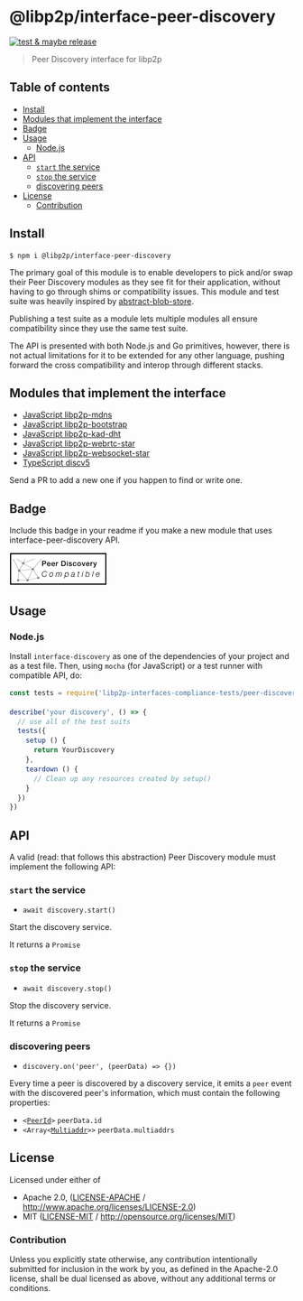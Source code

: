 # @libp2p/interface-peer-discovery <!-- omit in toc -->

[![test & maybe release](https://github.com/libp2p/js-libp2p-interfaces/actions/workflows/js-test-and-release.yml/badge.svg)](https://github.com/libp2p/js-libp2p-interfaces/actions/workflows/js-test-and-release.yml)

> Peer Discovery interface for libp2p

## Table of contents <!-- omit in toc -->

- [Install](#install)
- [Modules that implement the interface](#modules-that-implement-the-interface)
- [Badge](#badge)
- [Usage](#usage)
  - [Node.js](#nodejs)
- [API](#api)
  - [`start` the service](#start-the-service)
  - [`stop` the service](#stop-the-service)
  - [discovering peers](#discovering-peers)
- [License](#license)
  - [Contribution](#contribution)

## Install

```console
$ npm i @libp2p/interface-peer-discovery
```

The primary goal of this module is to enable developers to pick and/or swap their Peer Discovery modules as they see fit for their application, without having to go through shims or compatibility issues. This module and test suite was heavily inspired by [abstract-blob-store](https://github.com/maxogden/abstract-blob-store).

Publishing a test suite as a module lets multiple modules all ensure compatibility since they use the same test suite.

The API is presented with both Node.js and Go primitives, however, there is not actual limitations for it to be extended for any other language, pushing forward the cross compatibility and interop through different stacks.

## Modules that implement the interface

- [JavaScript libp2p-mdns](https://github.com/libp2p/js-libp2p-mdns)
- [JavaScript libp2p-bootstrap](https://github.com/libp2p/js-libp2p-bootstrap)
- [JavaScript libp2p-kad-dht](https://github.com/libp2p/js-libp2p-kad-dht)
- [JavaScript libp2p-webrtc-star](https://github.com/libp2p/js-libp2p-webrtc-star)
- [JavaScript libp2p-websocket-star](https://github.com/libp2p/js-libp2p-websocket-star)
- [TypeScript discv5](https://github.com/chainsafe/discv5)

Send a PR to add a new one if you happen to find or write one.

## Badge

Include this badge in your readme if you make a new module that uses interface-peer-discovery API.

![](img/badge.png)

## Usage

### Node.js

Install `interface-discovery` as one of the dependencies of your project and as a test file. Then, using `mocha` (for JavaScript) or a test runner with compatible API, do:

```js
const tests = require('libp2p-interfaces-compliance-tests/peer-discovery')

describe('your discovery', () => {
  // use all of the test suits
  tests({
    setup () {
      return YourDiscovery
    },
    teardown () {
      // Clean up any resources created by setup()
    }
  })
})
```

## API

A valid (read: that follows this abstraction) Peer Discovery module must implement the following API:

### `start` the service

- `await discovery.start()`

Start the discovery service.

It returns a `Promise`

### `stop` the service

- `await discovery.stop()`

Stop the discovery service.

It returns a `Promise`

### discovering peers

- `discovery.on('peer', (peerData) => {})`

Every time a peer is discovered by a discovery service, it emits a `peer` event with the discovered peer's information, which must contain the following properties:

- `<`[`PeerId`](https://github.com/libp2p/js-peer-id)`>` `peerData.id`
- `<Array<`[`Multiaddr`](https://github.com/multiformats/js-multiaddr)`>>` `peerData.multiaddrs`

## License

Licensed under either of

- Apache 2.0, ([LICENSE-APACHE](LICENSE-APACHE) / <http://www.apache.org/licenses/LICENSE-2.0>)
- MIT ([LICENSE-MIT](LICENSE-MIT) / <http://opensource.org/licenses/MIT>)

### Contribution

Unless you explicitly state otherwise, any contribution intentionally submitted for inclusion in the work by you, as defined in the Apache-2.0 license, shall be dual licensed as above, without any additional terms or conditions.
